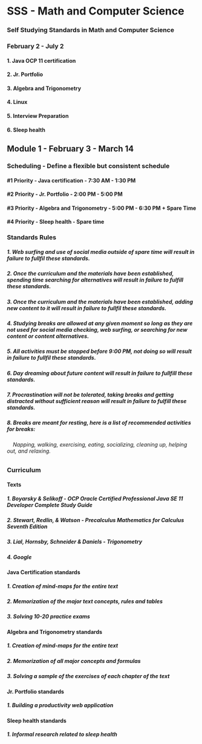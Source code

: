 # SSS - Math and Computer Science
### Self Studying Standards in Math and Computer Science

### February 2 - July 2
#### 1. Java OCP 11 certification
#### 2. Jr. Portfolio
#### 3. Algebra and Trigonometry
#### 4. Linux
#### 5. Interview Preparation
#### 6. Sleep health

## Module 1 - February 3 - March 14
### Scheduling - Define a flexible but consistent schedule
#### #1 Priority - Java certification - 7:30 AM - 1:30 PM
#### #2 Priority - Jr. Portfolio - 2:00 PM - 5:00 PM
#### #3 Priority - Algebra and Trigonometry - 5:00 PM - 6:30 PM + Spare Time
#### #4 Priority - Sleep health - Spare time

### Standards Rules
##### 1. Web surfing and use of social media outside of spare time will result in failure to fullfil these standards.
##### 2. Once the curriculum and the materials have been established, spending time searching for alternatives will result in failure to fulfill these standards.
##### 3. Once the curriculum and the materials have been established, adding new content to it will result in failure to fullfil these standards.
##### 4. Studying breaks are allowed at any given moment so long as they are not used for social media checking, web surfing, or searching for new content or content alternatives.
##### 5. All activities must be stopped before 9:00 PM, not doing so will result in failure to fullfil these standards.
##### 6. Day dreaming about future content will result in failure to fullfill these standards.
##### 7. Procrastination will not be tolerated, taking breaks and getting distracted without sufficient reason will result in failure to fulfill these standards.
##### 8. Breaks are meant for resting, here is a list of recommended activities for breaks:
###### &nbsp;&nbsp;&nbsp; Napping, walking, exercising, eating, socializing, cleaning up, helping out, and relaxing. 

### Curriculum
#### Texts
##### 1. Boyarsky & Selikoff - OCP Oracle Certified Professional Java SE 11 Developer Complete Study Guide
##### 2. Stewart, Redlin, & Watson - Precalculus Mathematics for Calculus Seventh Edition
##### 3. Lial, Hornsby, Schneider & Daniels - Trigonometry
##### 4. Google

#### Java Certification standards
##### 1. Creation of mind-maps for the entire text
##### 2. Memorization of the major text concepts, rules and tables
##### 3. Solving 10-20 practice exams

#### Algebra and Trigonometry standards
##### 1. Creation of mind-maps for the entire text
##### 2. Memorization of all major concepts and formulas
##### 3. Solving a sample of the exercises of each chapter of the text

#### Jr. Portfolio standards
##### 1. Building a productivity web application

#### Sleep health standards
##### 1. Informal research related to sleep health






